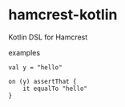 # hamcrest-kotlin
Kotlin DSL for Hamcrest

examples

```
val y = "hello"

on (y) assertThat {
    it equalTo "hello"
}
```